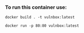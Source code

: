 
### To run this container use:

`docker build . -t vulnbox:latest`

`docker run -p 80:80 vulnbox:latest`
